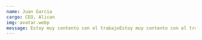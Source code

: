 ```yaml
---
name: Juan Garcia
cargo: CEO, Alican
img: avatar.webp
message: Estoy muy contento con el trabajoEstoy muy contento con el trabajoEstoy muy contento con el trabajoEstoy muy contento con el trabajoEstoy muy contento con el trabajoEstoy muy contento con el trabajoEstoy muy contento con el trabajoEstoy muy contento con el trabajoEstoy muy contento con el trabajoEstoy muy contento con el trabajoEstoy muy contento con el trabajoEstoy muy contento con el trabajo
---
```

